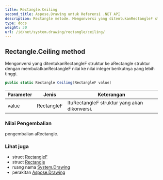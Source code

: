 ```yaml
---
title: Rectangle.Ceiling
second_title: Aspose.Drawing untuk Referensi .NET API
description: Rectangle metode. Mengonversi yang ditentukanRectangleF struktur ke aRectangle struktur dengan membulatkanRectangleF nilai ke nilai integer berikutnya yang lebih tinggi.
type: docs
weight: 30
url: /id/net/system.drawing/rectangle/ceiling/
---
```

## Rectangle.Ceiling method

Mengonversi yang ditentukanRectangleF struktur ke aRectangle struktur dengan membulatkanRectangleF nilai ke nilai integer berikutnya yang lebih tinggi.

```csharp
public static Rectangle Ceiling(RectangleF value)
```

| Parameter | Jenis | Keterangan |
| --- | --- | --- |
| value | RectangleF | ItuRectangleF struktur yang akan dikonversi. |

### Nilai Pengembalian

pengembalian aRectangle.

### Lihat juga

* struct [RectangleF](../../rectanglef/)
* struct [Rectangle](../)
* ruang nama [System.Drawing](../../rectangle/)
* perakitan [Aspose.Drawing](../../../)


